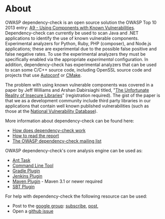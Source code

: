 About
====================
OWASP dependency-check is an open source solution the OWASP Top 10 2013 entry:
[A9 - Using Components with Known Vulnerabilities](https://www.owasp.org/index.php/Top_10_2013-A9-Using_Components_with_Known_Vulnerabilities).
Dependency-check can currently be used to scan Java and .NET applications to 
identify the use of known vulnerable components. Experimental analyzers for 
Python, Ruby, PHP (composer), and Node.js applications; these are experimental
due to the possible false positive and false negative rates. To use the experimental
analyzers they must be specifically enabled via the appropriate _experimental_
configuration. In addition, dependency-check has experimental analyzers that can 
be used to scan some C/C++ source code, including OpenSSL source code and projects
that use [Autoconf](https://www.gnu.org/software/autoconf/) or
[CMake](http://www.cmake.org/overview/).

The problem with using known vulnerable components was covered in a paper by
Jeff Williams and Arshan Dabirsiaghi titled, "[The Unfortunate Reality of
Insecure Libraries](http://www1.contrastsecurity.com/the-unfortunate-reality-of-insecure-libraries?&amp;__hssc=92971330.1.1412763139545&amp;__hstc=92971330.5d71a97ce2c038f53e4109bfd029b71e.1412763139545.1412763139545.1412763139545.1&amp;hsCtaTracking=7bbb964b-eac1-454d-9d5b-cc1089659590%7C816e01cf-4d75-449a-8691-bd0c6f9946a5)"
(registration required). The gist of the paper is that we as a development
community include third party libraries in our applications that contain well
known published vulnerabilities \(such as those at the
[National Vulnerability Database](http://web.nvd.nist.gov/view/vuln/search)\).

More information about dependency-check can be found here:

* [How does dependency-check work](general/internals.html)
* [How to read the report](general/thereport.html)
* [The OWASP dependency-check mailing list](./mail-lists.html)

OWASP dependency-check's core analysis engine can be used as:

- [Ant Task](dependency-check-ant/index.html)
- [Command Line Tool](dependency-check-cli/index.html)
- [Gradle Plugin](dependency-check-gradle/index.html)
- [Jenkins Plugin](dependency-check-jenkins/index.html)
- [Maven Plugin](dependency-check-maven/index.html) - Maven 3.1 or newer required
- [SBT Plugin](https://github.com/albuch/sbt-dependency-check)

For help with dependency-check the following resource can be used:

- Post to the [google group](https://groups.google.com/forum/#!forum/dependency-check): 
[subscribe](mailto:dependency-check+subscribe@googlegroups.com), 
[post](mailto:dependency-check@googlegroups.com), 
- Open a [github issue](https://github.com/jeremylong/DependencyCheck/issues)